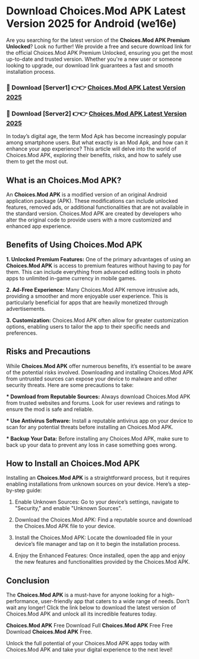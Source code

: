 # Download Choices.Mod APK Latest Version 2025 for Android (we16e)

Are you searching for the latest version of the <strong>Choices.Mod APK Premium Unlocked</strong>? Look no further! We provide a free and secure download link for the official Choices.Mod APK Premium Unlocked, ensuring you get the most up-to-date and trusted version. Whether you're a new user or someone looking to upgrade, our download link guarantees a fast and smooth installation process.


<h3>🔴 Download [Server1] 👉👉 <a href="https://appsnew.pages.dev?q=Choices.Mod+APK&ref=2RT5">Choices.Mod APK Latest Version 2025</a></h3>

<h3>🔴 Download [Server2] 👉👉 <a href="https://appsnew.pages.dev?q=Choices.Mod+APK&ref=2RT5">Choices.Mod APK Latest Version 2025</a></h3>


In today’s digital age, the term Mod Apk has become increasingly popular among smartphone users. But what exactly is an Mod Apk, and how can it enhance your app experience? This article will delve into the world of Choices.Mod APK, exploring their benefits, risks, and how to safely use them to get the most out.


<h2>What is an Choices.Mod APK?</h2>

An <strong>Choices.Mod APK</strong> is a modified version of an original Android application package (APK). These modifications can include unlocked features, removed ads, or additional functionalities that are not available in the standard version. Choices.Mod APK are created by developers who alter the original code to provide users with a more customized and enhanced app experience.


<h2>Benefits of Using Choices.Mod APK</h2>

<strong> 1. Unlocked Premium Features:</strong> One of the primary advantages of using an <strong>Choices.Mod APK</strong> is access to premium features without having to pay for them. This can include everything from advanced editing tools in photo apps to unlimited in-game currency in mobile games.

<strong> 2. Ad-Free Experience:</strong> Many Choices.Mod APK remove intrusive ads, providing a smoother and more enjoyable user experience. This is particularly beneficial for apps that are heavily monetized through advertisements.

<strong> 3. Customization:</strong> Choices.Mod APK often allow for greater customization options, enabling users to tailor the app to their specific needs and preferences.


<h2>Risks and Precautions</h2>

While <strong>Choices.Mod APK</strong> offer numerous benefits, it’s essential to be aware of the potential risks involved. Downloading and installing Choices.Mod APK from untrusted sources can expose your device to malware and other security threats. Here are some precautions to take:

<strong> * Download from Reputable Sources:</strong> Always download Choices.Mod APK from trusted websites and forums. Look for user reviews and ratings to ensure the mod is safe and reliable.

<strong> * Use Antivirus Software:</strong> Install a reputable antivirus app on your device to scan for any potential threats before installing an Choices.Mod APK.

<strong> * Backup Your Data:</strong> Before installing any Choices.Mod APK, make sure to back up your data to prevent any loss in case something goes wrong.


<h2>How to Install an Choices.Mod APK</h2>

Installing an <strong>Choices.Mod APK</strong> is a straightforward process, but it requires enabling installations from unknown sources on your device. Here’s a step-by-step guide:

 1. Enable Unknown Sources: Go to your device’s settings, navigate to "Security," and enable "Unknown Sources".

 2. Download the Choices.Mod APK: Find a reputable source and download the Choices.Mod APK file to your device.

 3. Install the Choices.Mod APK: Locate the downloaded file in your device’s file manager and tap on it to begin the installation process.

 4. Enjoy the Enhanced Features: Once installed, open the app and enjoy the new features and functionalities provided by the Choices.Mod APK.


<h2><strong>Conclusion</strong></h2>

The <strong>Choices.Mod APK</strong> is a must-have for anyone looking for a high-performance, user-friendly app that caters to a wide range of needs. Don’t wait any longer! Click the link below to download the latest version of Choices.Mod APK and unlock all its incredible features today.

<strong>Choices.Mod APK</strong> Free Download Full <strong>Choices.Mod APK</strong> Free Free Download <strong>Choices.Mod APK</strong> Free.

Unlock the full potential of your Choices.Mod APK apps today with Choices.Mod APK and take your digital experience to the next level!